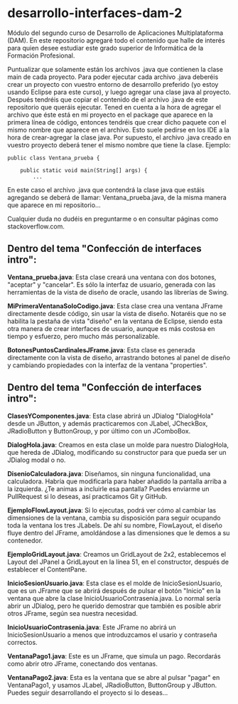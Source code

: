 # desarrollo-interfaces-dam-2
Módulo del segundo curso de Desarrollo de Aplicaciones Multiplataforma (DAM). En este repositorio agregaré todo el contenido que halle de interés para quien desee estudiar este grado superior de Informática de la Formación Profesional.

Puntualizar que solamente están los archivos .java que contienen la clase main de cada proyecto. Para poder ejecutar cada archivo .java deberéis crear un proyecto con vuestro entorno de desarrollo preferido (yo estoy usando Eclipse para este curso), y luego agregar una clase java al proyecto. Después tendréis que copiar el contenido de el archivo .java de este repositorio que queráis ejecutar. Tened en cuenta a la hora de agregar el archivo que éste está en mi proyecto en el package que aparece en la primera línea de código, entonces tendréis que crear dicho paquete con el mismo nombre que aparece en el archivo. Esto suele pedirse en los IDE a la hora de crear-agregar la clase java. Por supuesto, el archivo .java creado en vuestro proyecto deberá tener el mismo nombre que tiene la clase. Ejemplo:

```
public class Ventana_prueba {

	public static void main(String[] args) {
		...
```
En este caso el archivo .java que contendrá la clase java que estáis agregando se deberá de llamar:
Ventana_prueba.java, de la misma manera que aparece en mi repositorio...

Cualquier duda no dudéis en preguntarme o en consultar páginas como stackoverflow.com.


## Dentro del tema "**Confección de interfaces intro**":

**Ventana_prueba.java**: Esta clase creará una ventana con dos botones, "aceptar" y "cancelar". Es sólo la interfaz de usuario, generada con las herramientas de la vista de diseño de oracle, usando las librerías de Swing.

**MiPrimeraVentanaSoloCodigo.java**: Esta clase crea una ventana JFrame directamente desde código, sin usar la vista de diseño. Notaréis que no se habilita la pestaña de vista "diseño" en la ventana de Eclipse, siendo esta otra manera de crear interfaces de usuario, aunque es más costosa en tiempo y esfuerzo, pero mucho más personalizable.

**BotonesPuntosCardinalesJFrame.java**: Esta clase es generada directamente con la vista de diseño, arrastrando botones al panel de diseño y cambiando propiedades con la interfaz de la ventana "properties".


## Dentro del tema "**Confección de interfaces intro**":

**ClasesYComponentes.java**: Esta clase abrirá un JDialog "DialogHola" desde un JButton, y además practicaremos con JLabel, JCheckBox, JRadioButton y ButtonGroup, y por último con un JComboBox.


**DialogHola.java**: Creamos en esta clase un molde para nuestro DialogHola, que hereda de JDialog, modificando su constructor para que pueda ser un JDialog modal o no.

**DisenioCalculadora.java**: Diseñamos, sin ninguna funcionalidad, una calculadora. Habría que modificarla para haber añadido la pantalla arriba a la izquierda. ¿Te animas a incluirle esa pantalla? Puedes enviarme un PullRequest si lo deseas, así practicamos Git y GitHub. 

**EjemploFlowLayout.java**: Si lo ejecutas, podrá ver cómo al cambiar las dimensiones de la ventana, cambia su disposición para seguir ocupando toda la ventana los tres JLabels. De ahí su nombre, FlowLayout, el diseño fluye dentro del JFrame, amoldándose a las dimensiones que le demos a su contenedor.

**EjemploGridLayout.java**: Creamos un GridLayout de 2x2, establecemos el Layout del JPanel a GridLayout en la línea 51, en el constructor, después de establecer el ContentPane.

**InicioSesionUsuario.java**: Esta clase es el molde de InicioSesionUsuario, que es un JFrame que se abrirá después de pulsar el botón "Inicio" en la ventana que abre la clase InicioUsuarioContrasenia.java. Lo normal sería abrir un JDialog, pero he querido demostrar que también es posible abrir otros JFrame, según sea nuestra necesidad.

**InicioUsuarioContrasenia.java**: Este JFrame no abrirá un InicioSesionUsuario a menos que introduzcamos el usario y contraseña correctos.

**VentanaPago1.java**: Este es un JFrame, que simula un pago. Recordarás como abrir otro JFrame, conectando dos ventanas.

**VentanaPago2.java**: Esta es la ventana que se abre al pulsar "pagar" en VentanaPago1, y usamos JLabel, JRadioButton, ButtonGroup y JButton. Puedes seguir desarrollando el proyecto si lo deseas...


